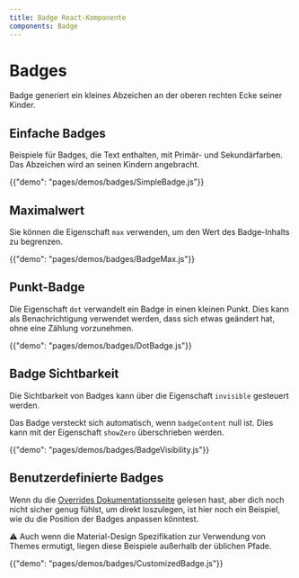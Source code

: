 ```yaml
---
title: Badge React-Komponente
components: Badge
---
```

# Badges

<p class="description">Badge generiert ein kleines Abzeichen an der oberen rechten Ecke seiner Kinder.</p>

## Einfache Badges

Beispiele für Badges, die Text enthalten, mit Primär- und Sekundärfarben. Das Abzeichen wird an seinen Kindern angebracht.

{{"demo": "pages/demos/badges/SimpleBadge.js"}}

## Maximalwert

Sie können die Eigenschaft `max` verwenden, um den Wert des Badge-Inhalts zu begrenzen.

{{"demo": "pages/demos/badges/BadgeMax.js"}}

## Punkt-Badge

Die Eigenschaft `dot` verwandelt ein Badge in einen kleinen Punkt. Dies kann als Benachrichtigung verwendet werden, dass sich etwas geändert hat, ohne eine Zählung vorzunehmen.

{{"demo": "pages/demos/badges/DotBadge.js"}}

## Badge Sichtbarkeit

Die Sichtbarkeit von Badges kann über die Eigenschaft `invisible` gesteuert werden.

Das Badge versteckt sich automatisch, wenn `badgeContent` null ist. Dies kann mit der Eigenschaft `showZero` überschrieben werden.

{{"demo": "pages/demos/badges/BadgeVisibility.js"}}

## Benutzerdefinierte Badges

Wenn du die [Overrides Dokumentationsseite](/customization/overrides/) gelesen hast, aber dich noch nicht sicher genug fühlst, um direkt loszulegen, ist hier noch ein Beispiel, wie du die Position der Badges anpassen könntest.

⚠️ Auch wenn die Material-Design Spezifikation zur Verwendung von Themes ermutigt, liegen diese Beispiele außerhalb der üblichen Pfade.

{{"demo": "pages/demos/badges/CustomizedBadge.js"}}